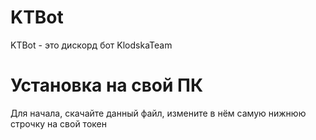 # KTBot
KTBot - это дискорд бот KlodskaTeam

# Установка на свой ПК
Для начала, скачайте данный файл, измените в нём самую нижнюю строчку на свой токен
